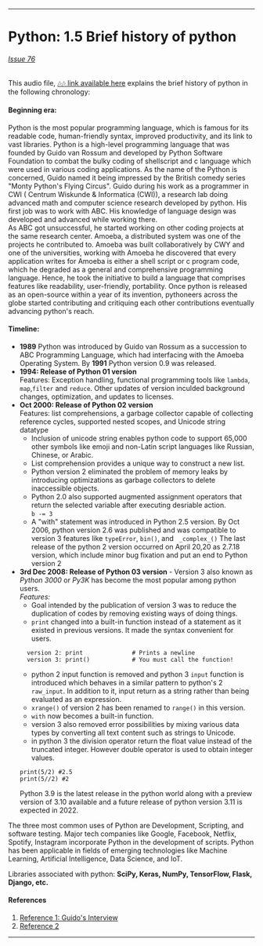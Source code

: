 <hr>

# **Python: 1.5 Brief history of python**
###### [Issue 76](https://github.com/girlscript/winter-of-contributing/issues/76)

This audio file, 
[🎶🎶 link available here](https://drive.google.com/file/d/1vHg9SSyFLjKPnjfSuvA6Tg8710cblrf8/view?usp=sharing) explains the brief history of python in the following chronology:

#### **Beginning era:** 
Python is the most popular programming language, which is famous for its readable code, human-friendly syntax, improved productivity, and its link to vast libraries. Python is a high-level programming language that was founded by Guido van Rossum and developed by Python Software Foundation to combat the bulky coding of shellscript and c language which were used in various coding applications. As the name of the Python is concerned, Guido named it being impressed by the British comedy series "Monty Python's Flying Circus".
Guido during his work as a programmer in CWI ( Centrum Wiskunde & Informatica (CWI)), a research lab doing advanced math and computer science research developed by python. His first job was to work with ABC. His knowledge of language design was developed and advanced while working there.
<br /> As ABC got unsuccessful, he started working on other coding projects at the same research center. Amoeba, a distributed system was one of the projects he contributed to. Amoeba was built collaboratively by CWY and one of the universities, working with Amoeba he discovered that every application writes for Amoeba is either a shell script or c program code, which he degraded as a general and comprehensive programming language. Hence, he took the initiative to build a language that comprises features like readability, user-friendly, portability. Once python is released as an open-source within a year of its invention, pythoneers across the globe started contributing and critiquing each other contributions eventually advancing python's reach.
#### **Timeline:**
  - **1989** Python was introduced by Guido van Rossum as a succession to ABC Programming Language, which had interfacing with the Amoeba Operating System. By **1991** Python version 0.9 was released.
  - **1994: Release of Python 01 version**
      <br /> Features: Exception handling, functional programming tools like ` lambda `, ` map `,` filter ` and ` reduce `. Other updates of version inculded background changes, optimization, and updates to licenses. 
  - **Oct 2000: Release of Python 02 version**
        <br /> Features: list comprehensions, a garbage collector capable of collecting reference cycles, supported nested scopes, and  Unicode string datatype
     -  Inclusion of unicode string enables python code to support 65,000 other symbols like emoji and non-Latin script languages like Russian, Chinese, or Arabic. 
     -  List comprehension provides a unique way to construct a new list. 
     -  Python version 2 eliminated the problem of memory leaks by introducing optimizations as garbage collectors to delete inaccessible objects. 
     -  Python 2.0 also supported augmented assignment operators that return the selected variable after executing desriable action.
     <br /> ` b -= 3 `
      -  A "with" statement was introduced in Python 2.5 version. By Oct 2006, python version 2.6 was published and was compatible to version 3 features like ` typeError `, ` bin() `, and ` _complex_()`
       The last release of the python 2 version occurred on April 20,20 as 2.7.18 version, which include minor bug fixation and put an end to Python version 2
  - **3rd Dec 2008: Release of Python 03 version** - Version 3 also known as *Python 3000* or *Py3K* has become the most popular among python users. 
        <br /> *Features:* 
       - Goal intended by the publication of version 3 was to reduce the duplication of codes by removing existing ways of doing things.
       -  ` print ` changed into a built-in function instead of a statement as it existed in previous versions. It made the syntax convenient for users. 
       ``` 
         version 2: print              # Prints a newline
         version 3: print()            # You must call the function! 
      ```
      - python 2 input function is removed and python 3 ` input ` function is introduced which behaves in a similar pattern to python's 2 ` raw_input `. In addition to it, input return as a string rather than being evaluated as an expression.
      - ` xrange() ` of version 2 has been renamed to ` range() ` in this version.
       - ` with ` now becomes a built-in function.
       - version 3 also removed error possibilities by mixing various data types by converting all text content such as strings to Unicode.
       - in python 3 the division operator return the float value instead of the truncated integer. However double operator is used to obtain integer values.
       ```
       print(5/2) #2.5
       print(5//2) #2
       ```
     Python 3.9 is the latest release in the python world along with a preview version of 3.10 available and a future release of python version 3.11 is expected in 2022.

The three most common uses of Python are Development, Scripting, and software testing. Major tech companies like Google, Facebook, Netflix, Spotify, Instagram incorporate Python in the development of scripts. Python has been applicable in fields of emerging technologies like Machine Learning, Artificial Intelligence, Data  Science, and IoT. 

Libraries associated with python: **SciPy, Keras, NumPy, TensorFlow, Flask, Django, etc.** 

#### **References**
  1. [Reference 1: Guido's Interview](https://www.youtube.com/watch?v=J0Aq44Pze-w)
  2. [Reference 2](https://www.educative.io/blog/python-versions-history?aid=5082902844932096&utm_source=google&utm_medium=cpc&utm_campaign=free-trial&utm_content=dynamic-python&utm_term=&utm_campaign=%5BNon+Brand%5D+Educative&utm_source=adwords&utm_medium=ppc&hsa_acc=5451446008&hsa_cam=13926948188&hsa_grp=123855889086&hsa_ad=535844367997&hsa_src=g&hsa_tgt=dsa-1394252596758&hsa_kw=&hsa_mt=b&hsa_net=adwords&hsa_ver=3&gclid=CjwKCAjwhuCKBhADEiwA1HegOaUuElUSNIhFZ88jK532jeA8QpHNycieZqpWNHK_Sj_PKIvEmPqJvhoCP_IQAvD_BwE)


<hr>

